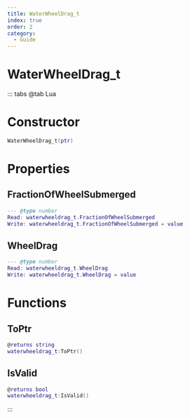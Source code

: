 ```yaml
---
title: WaterWheelDrag_t
index: true
order: 2
category:
  - Guide
---
```


# WaterWheelDrag_t

::: tabs
@tab Lua
# Constructor
```lua
WaterWheelDrag_t(ptr)
```
# Properties
## FractionOfWheelSubmerged 
```lua
--- @type number
Read: waterwheeldrag_t.FractionOfWheelSubmerged
Write: waterwheeldrag_t.FractionOfWheelSubmerged = value
```
## WheelDrag 
```lua
--- @type number
Read: waterwheeldrag_t.WheelDrag
Write: waterwheeldrag_t.WheelDrag = value
```
# Functions
## ToPtr
```lua
@returns string
waterwheeldrag_t:ToPtr()
```
## IsValid
```lua
@returns bool
waterwheeldrag_t:IsValid()
```

:::